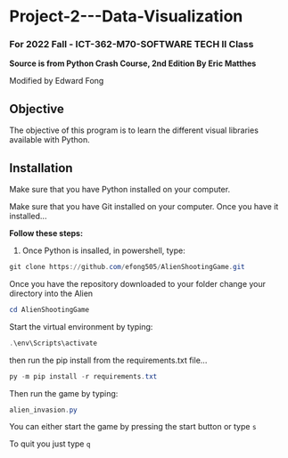 # Project-2---Data-Visualization

### For 2022 Fall - ICT-362-M70-SOFTWARE TECH II Class
**Source is from Python Crash Course, 2nd Edition By Eric Matthes**

Modified by Edward Fong

## Objective
The objective of this program is to learn the different visual libraries available with Python.

## Installation
Make sure that you have Python installed on your computer. 

Make sure that you have Git installed on your computer. Once you have it installed...

**Follow these steps:**
1. Once Python is insalled, in powershell, type:

```powershell
git clone https://github.com/efong505/AlienShootingGame.git
```
Once you have the repository downloaded to your folder change your directory into the Alien

```powershell
cd AlienShootingGame
```
Start the virtual environment by typing:

```powershell
.\env\Scripts\activate
```
then run the pip install from the requirements.txt file...
```powershell
py -m pip install -r requirements.txt
```
Then run the game by typing:
```powershell
alien_invasion.py
```
You can either start the game by pressing the start button or type `s`

To quit you just type `q`
